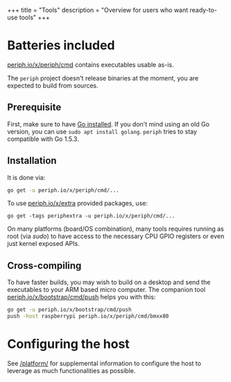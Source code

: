 +++
title = "Tools"
description = "Overview for users who want ready-to-use tools"
+++


# Batteries included

[periph.io/x/periph/cmd](https://github.com/google/periph/tree/master/cmd/)
contains executables usable as-is.

The `periph` project doesn't release binaries at the moment, you are expected to
build from sources.


## Prerequisite

First, make sure to have [Go installed](https://golang.org/dl/). If you don't
mind using an old Go version, you can use `sudo apt install golang`. `periph`
tries to stay compatible with Go 1.5.3.


## Installation

It is done via:

```bash
go get -u periph.io/x/periph/cmd/...
```

To use [periph.io/x/extra](https://periph.io/x/extra) provided packages, use:
```
go get -tags periphextra -u periph.io/x/periph/cmd/...
```

On many platforms (board/OS combination), many tools requires running as root
(via _sudo_) to have access to the necessary CPU GPIO registers or even just
kernel exposed APIs.


## Cross-compiling

To have faster builds, you may wish to build on a desktop and send the
executables to your ARM based micro computer. The companion tool
[periph.io/x/bootstrap/cmd/push](https://periph.io/x/bootstrap/cmd/push) helps
you with this:

```bash
go get -u periph.io/x/bootstrap/cmd/push
push -host raspberrypi periph.io/x/periph/cmd/bmxx80
```


# Configuring the host

See [/platform/](/platform/) for supplemental information to configure the host
to leverage as much functionalities as possible.
